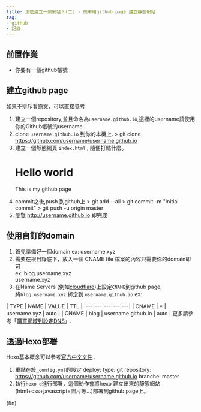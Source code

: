 ```yaml
---
title: 怎麼建立一個網站？(二) - 簡單用github page 建立靜態網站
tag:
- github
- 記錄
---
```

## 前置作業
- 你要有一個github帳號

## 建立github page
如果不排斥看原文，可以直接[參考](https://pages.github.com/)  
1. 建立一個repository,並且命名為`username.github.io`,這裡的username請使用你的Github帳號的username.  
2. clone `username.github.io` 到你的本機上.
        > git clone https://github.com/username/username.github.io
3. 建立一個靜態網頁 `index.html` , 隨便打點什麼。  
        <!DOCTYPE html PUBLIC "-//IETF//DTD HTML 2.0//EN">
        <HTML>
           <HEAD>
              <TITLE>
                 Hello world
              </TITLE>
           </HEAD>
        <BODY>
           <H1>Hello world</H1>
           <P>This is my github page</P>
        </BODY>
        </HTML>
4. commit之後,push 到github上
        > git add --all
        > git commit -m "Initial commit"
        > git push -u origin master
5. 瀏覽  http://username.github.io 即完成

## 使用自訂的domain      

1. 首先準備好一個domain ex: username.xyz
2. 需要在根目錄底下，放入一個 CNAME file
檔案的內容只需要你的domain即可  
ex:
        blog.username.xyz  
        username.xyz
3. 在Name Servers (例如[cloudflare](https://www.cloudflare.com/))上設定`CNAME`到github page,   
將`blog.username.xyz` 綁定到 `username.github.io`
ex:

| TYPE | NAME | VALUE | TTL |
|---|---|---|---|---|
| CNAME  | * | username.xyz | auto |
| CNAME  | blog | username.github.io | auto |
更多請參考「[購買網域到設定DNS](http://blog.marsen.me/2016/08/21/setting_DNS_with_google/)」.

## 透過Hexo部署
Hexo基本概念可以參考[官方中文文件](https://hexo.io/zh-tw/docs/index.html) .
1. 重點在於`_config.yml`的設定
        deploy:
          type: git
          repository: https://github.com/username/username.github.io
          branche: master
2. 執行`hexo d`進行部署，這個動作會將hexo 建立出來的靜態網站(html+css+javascript+圖片等…)部署到github page上。


(fin)

